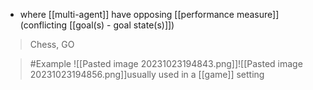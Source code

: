 - where [[multi-agent]] have opposing [[performance measure]] (conflicting [[goal(s) - goal state(s)]])
> Chess, GO

>	#Example 
>	![[Pasted image 20231023194843.png]]![[Pasted image 20231023194856.png]]usually used in a [[game]] setting
